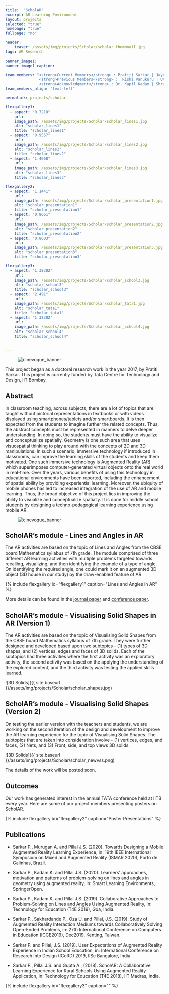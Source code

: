 ```yaml
---
title:  "ScholAR"
excerpt: AR Learning Environment
layout: projects
selected: "true"
homepage: "true"
fullpage: "no"

header:
    teaser: /assets/img/projects/Scholar/scholar_thumbnail.jpg
tags: AR Research

banner_image1: 
banner_image1_caption:

team_members: "<strong>Current Members</strong> : Pratiti Sarkar | Jayesh Pillai | Amarnath Murugan | Amal Dev | Rajandeep Singh <br> 
               <strong>Previous Members</strong> :  Rishi Vanukuru | Utsav Oza | Prabodh Sakhardande | Ankita Gupta <br>
               <strong>Acknowledgment</strong> : Dr. Kapil Kadam | Shraddha Dhodi | Suraj Kendre | Madhuri S. | Angela Simon | Jonathon Mathew"
team_members_align: "text-left"

permalink: projects/scholar

flexgallery1:
  - aspect: "0.7218"
    url:
    image_path: /assets/img/projects/Scholar/scholar_lines1.jpg
    alt: "scholar_lines1"
    title: "scholar_lines1"
  - aspect: "0.9557"
    url:
    image_path: /assets/img/projects/Scholar/scholar_lines2.jpg
    alt: "scholar_lines2"
    title: "scholar_lines2"
  - aspect: "1.4668"
    url:
    image_path: /assets/img/projects/Scholar/scholar_lines3.jpg
    alt: "scholar_lines3"
    title: "scholar_lines3"

flexgallery2:
  - aspect: "1.1441"
    url:
    image_path: /assets/img/projects/Scholar/scholar_presentation1.jpg
    alt: "scholar_presentation1"
    title: "scholar_presentation1"
  - aspect: "0.8661"
    url:
    image_path: /assets/img/projects/Scholar/scholar_presentation2.jpg
    alt: "scholar_presentation2"
    title: "scholar_presentation2"
  - aspect: "0.8603"
    url:
    image_path: /assets/img/projects/Scholar/scholar_presentation3.jpg
    alt: "scholar_presentation3"
    title: "scholar_presentation3"

flexgallery3:
  - aspect: "1.38302"
    url:
    image_path: /assets/img/projects/Scholar/scholar_school3.jpg
    alt: "scholar_school3"
    title: "scholar_school3"
  - aspect: "2.491"
    url:
    image_path: /assets/img/projects/Scholar/scholar_tata1.jpg
    alt: "scholar_tata1"
    title: "scholar_tata1"
  - aspect: "1.38302"
    url:
    image_path: /assets/img/projects/Scholar/scholar_school4.jpg
    alt: "scholar_school4"
    title: "scholar_school4"


---
```


<figure class="align-center" style="width:100%;">
  <img src="{{ site.url }}{{ site.baseurl }}/assets/img/projects/Scholar/scholar_school2.jpg" alt="cinevoque_banner">
</figure> 


This project began as a doctoral research work in the year 2017, by Pratiti Sarkar. This project is currently funded by Tata Centre for Technology and Design, IIT Bombay. 

## Abstract

In classroom teaching, across subjects, there are a lot of topics that are taught without pictorial representations in textbooks or with videos displayed using smartphones/tablets and/or smartboards. It is then expected from the students to imagine further the related concepts. Thus, the abstract concepts must be represented in manners to delve deeper understanding. In doing so, the students must have the ability to visualize and conceptualize spatially. Geometry is one such area that uses visuospatial thinking to play around with the concepts of 2D and 3D manipulations. In such a scenario, immersive technology if introduced in classrooms, can improve the learning skills of the students and keep them motivated. One such immersive technology is Augmented Reality (AR) which superimposes computer-generated virtual objects onto the real world in real-time. Over the years, various benefits of using this technology in educational environments have been reported, including the enhancement of spatial ability by providing experiential learning. Moreover, the ubiquity of mobile phones has led to increased integration of the use of AR and mobile learning. Thus, the broad objective of this project lies in improving the ability to visualize and conceptualize spatially. It is done for middle school students by designing a techno-pedagogical learning experience using mobile AR.

<figure class="align-center" style="width:100%;">
  <img src="{{ site.url }}{{ site.baseurl }}/assets/img/projects/Scholar/scholar_school1.jpg" alt="cinevoque_banner">
</figure> 

## ScholAR’s module - Lines and Angles in AR

The AR activities are based on the topic of Lines and Angles from the CBSE board Mathematics syllabus of 7th grade. The module comprised of three different AR learning activities with multiple problems targeted towards recalling, visualizing, and then identifying the example of a type of angle. On identifying the required angle, one could mark it on an augmented 3D object (3D house in our study) by the draw-enabled feature of AR.

{% include flexgallery id="flexgallery1" caption="Lines and Angles in AR" %}

More details can be found in the [journal paper](https://rdcu.be/b53sU) and [conference paper](https://ieeexplore.ieee.org/abstract/document/8983716).

## ScholAR’s module - Visualising Solid Shapes in AR (Version 1)

The AR activities are based on the topic of Visualising Solid Shapes from the CBSE board Mathematics syllabus of 7th grade. They were further designed and developed based upon two subtopics - (1) types of 3D shapes, and (2) vertices, edges and faces of 3D solids. Each of the subtopics had three activities where the first activity was an exploratory activity, the second activity was based on the applying the understanding of the explored content, and the third activity was testing the applied skills learned.

![3D Solids]({{ site.baseurl }}/assets/img/projects/Scholar/scholar_shapes.jpg)

## ScholAR’s module - Visualising Solid Shapes (Version 2)

On testing the earlier version with the teachers and students, we are working on the second iteration of the design and development to improve the AR learning experience for the topic of Visualising Solid Shapes. The subtopics that are taken into consideration involve - (1) vertices, edges, and faces, (2) Nets, and (3) Front, side, and top views 3D solids. 

![3D Solids]({{ site.baseurl }}/assets/img/projects/Scholar/scholar_newvss.png)

The details of the work will be posted soon.

## Outcomes

Our work has generated interest in the annual TATA conference held at IITB every year. Here are some of our project members presenting posters on ScholAR.

{% include flexgallery id="flexgallery2" caption="Poster Presentations" %}


## Publications

- Sarkar P., Murugan A. and Pillai J.S. (2020). Towards Designing a Mobile Augmented Reality Learning Experience, in: 19th IEEE International Symposium on Mixed and Augmented Reality (ISMAR 2020), Porto de Galinhas, Brazil.

- Sarkar P., Kadam K. and Pillai J.S. (2020). Learners’ approaches, motivation and patterns of problem-solving on lines and angles in geometry using augmented reality, in: Smart Learning Environments, SpringerOpen.

- Sarkar P., Kadam K. and Pillai J.S. (2019). Collaborative Approaches to Problem-Solving on Lines and Angles Using Augmented Reality, in: Technology for Education (T4E 2019), Goa, India.

- Sarkar P., Sakhardande P., Oza U. and Pillai, J.S. (2019). Study of Augmented Reality Interaction Mediums towards Collaboratively Solving Open-Ended Problems, in: 27th International Conference on Computers in Education (ICCE2019), Dec2019, Kenting, Taiwan.

- Sarkar P. and Pillai, J.S. (2019). User Expectations of Augmented Reality Experience in Indian School Education, in: International Conference on Research into Design (ICoRD) 2019, IISc Bangalore, India.

- Sarkar P., Pillai J.S. and Gupta A., (2018). ScholAR: A Collaborative Learning Experience for Rural Schools Using Augmented Reality Application, in: Technology for Education (T4E 2018), IIT Madras, India.


{% include flexgallery id="flexgallery3" caption="" %}

